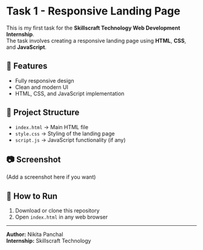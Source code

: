 # Task 1 - Responsive Landing Page

This is my first task for the **Skillscraft Technology Web Development Internship**.  
The task involves creating a responsive landing page using **HTML**, **CSS**, and **JavaScript**.

## 🚀 Features
- Fully responsive design
- Clean and modern UI
- HTML, CSS, and JavaScript implementation

## 📂 Project Structure
- `index.html` → Main HTML file  
- `style.css` → Styling of the landing page  
- `script.js` → JavaScript functionality (if any)

## 📷 Screenshot
(Add a screenshot here if you want)

## 📌 How to Run
1. Download or clone this repository
2. Open `index.html` in any web browser

---

**Author:** Nikita Panchal  
**Internship:** Skillscraft Technology
